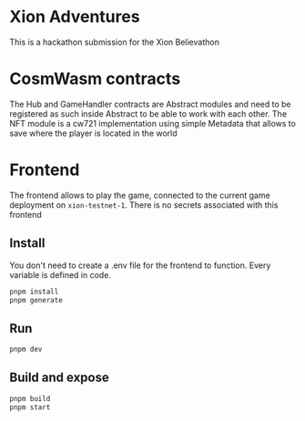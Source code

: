 # Xion Adventures

This is a hackathon submission for the Xion Believathon

# CosmWasm contracts

The Hub and GameHandler contracts are Abstract modules and need to be registered as such inside Abstract to be able to work with each other. 
The NFT module is a cw721 implementation using simple Metadata that allows to save where the player is located in the world

# Frontend

The frontend allows to play the game, connected to the current game deployment on `xion-testnet-1`. There is no secrets associated with this frontend


## Install

You don't need to create a .env file for the frontend to function. Every variable is defined in code.

```sh
pnpm install
pnpm generate
```

## Run

```sh
pnpm dev
```

## Build and expose

```sh
pnpm build
pnpm start
```
